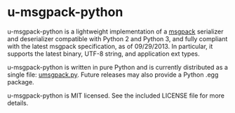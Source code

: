 # u-msgpack-python

u-msgpack-python is a lightweight implementation of a [msgpack](https://github.com/msgpack/msgpack) serializer and deserializer compatible with Python 2 and Python 3, and fully compliant with the latest msgpack specification, as of 09/29/2013. In particular, it supports the latest binary, UTF-8 string, and application ext types.

u-msgpack-python is written in pure Python and is currently distributed as a single file: [umsgpack.py](umsgpack.py). Future releases may also provide a Python .egg package.

u-msgpack-python is MIT licensed. See the included LICENSE file for more details.

